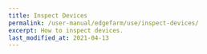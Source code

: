 ```yaml
---
title: Inspect Devices
permalink: /user-manual/edgefarm/use/inspect-devices/
excerpt: How to inspect devices.
last_modified_at: 2021-04-13
---
```

